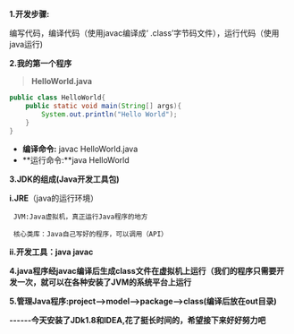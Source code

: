 **1.开发步骤:**

编写代码，编译代码（使用javac编译成‘    .class’字节码文件），运行代码（使用java运行)

**2.我的第一个程序**

> **HelloWorld.java**

```java
public class HelloWorld{
    public static void main(String[] args){
        System.out.println("Hello World");
    }
}
```

[^注意]:**<u>HelloWorld是类名，文件名称必须与代码中的类名称一致。</u>**

+ **编译命令:** javac HelloWorld.java
+ **运行命令:**java HelloWorld

**3.JDK的组成(Java开发工具包)**

**i.JRE**（java的运行环境）

     JVM:Java虚拟机，真正运行Java程序的地方
    
     核心类库：Java自己写好的程序，可以调用（API）

**ii.开发工具：java javac**

**4.java程序经javac编译后生成class文件在虚拟机上运行（我们的程序只需要开发一次，就可以在各种安装了JVM的系统平台上运行**

**5.管理Java程序:project—>model—>package—>class(编译后放在out目录)**



**------今天安装了JDk1.8和IDEA,花了挺长时间的，希望接下来好好努力吧**

